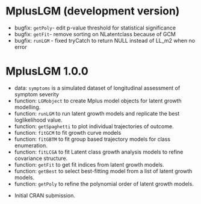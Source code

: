 # MplusLGM (development version)
- bugfix: `getPoly`- edit p-value threshold for statistical significance
- bugfix: `getFit`- remove sorting on NLatentclass because of GCM
- bugfix: `runLGM` - fixed tryCatch to return NULL instead of LL_m2 when no error

# MplusLGM 1.0.0
- data: `symptoms` is a simulated dataset of longitudinal assessment of symptom severity
- function: `LGMobject` to create Mplus model objects for latent growth modelling.
- function: `runLGM` to run latent growth models and replicate the best loglikelihood value.
- function: `getSpaghetti` to plot individual trajectories of outcome.
- function: `fitGCM` to fit growth curve models
- function: `fitGBTM` to fit group based trajectory models for class enumeration.
- function: `fitLCGA` to fit Latent class growth analysis models to refine covariance structure.
- function: `getFit` to get fit indices from latent growth models.
- function: `getBest` to select best-fitting model from a list of latent growth models.
- function: `getPoly` to refine the polynomial order of latent growth models.

* Initial CRAN submission.
